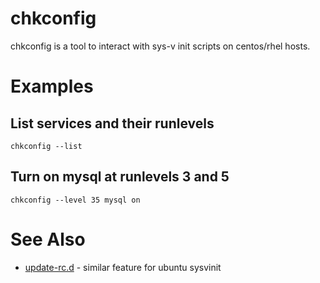 # chkconfig

chkconfig is a tool to interact with sys-v init scripts on centos/rhel hosts.

# Examples

## List services and their runlevels

`chkconfig --list`

## Turn on mysql at runlevels 3 and 5

`chkconfig --level 35 mysql on`

# See Also

- [update-rc.d](update-rc.d) - similar feature for ubuntu sysvinit
